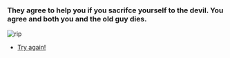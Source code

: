 ### They agree to help you if you sacrifce yourself to the devil. You agree and both you and the old guy dies.

![rip](death.jpeg)

* [Try again!](halloween.md)